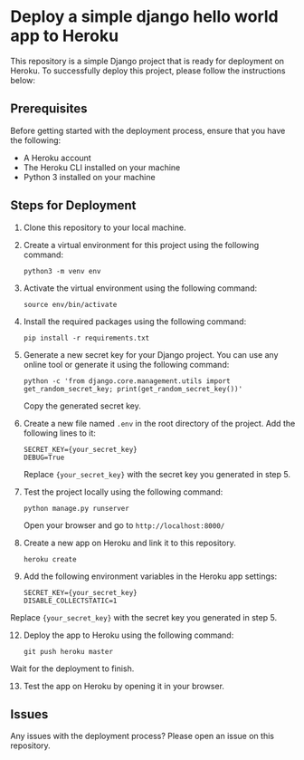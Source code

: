 # Deploy a simple django hello world app to Heroku

This repository is a simple Django project that is ready for deployment on Heroku. To successfully deploy this project, please follow the instructions below:

## Prerequisites

Before getting started with the deployment process, ensure that you have the following:

- A Heroku account
- The Heroku CLI installed on your machine
- Python 3 installed on your machine

## Steps for Deployment

1. Clone this repository to your local machine.
2. Create a virtual environment for this project using the following command:
    
    ```
    python3 -m venv env
    ```
    
3. Activate the virtual environment using the following command:
    
    ```
    source env/bin/activate
    ```
    
4. Install the required packages using the following command:
    
    ```
    pip install -r requirements.txt
    ```
    
5. Generate a new secret key for your Django project. You can use any online tool or generate it using the following command:
    
    ```
    python -c 'from django.core.management.utils import get_random_secret_key; print(get_random_secret_key())'
    ```
    
    Copy the generated secret key.
    
6. Create a new file named `.env` in the root directory of the project. Add the following lines to it:
    
    ```
    SECRET_KEY={your_secret_key}
    DEBUG=True
    ```
    
    Replace `{your_secret_key}` with the secret key you generated in step 5.
    
6. Test the project locally using the following command:
    
    ```
    python manage.py runserver
    ```
    
    Open your browser and go to `http://localhost:8000/`
    
10. Create a new app on Heroku and link it to this repository.

    ```
    heroku create
    ```

11. Add the following environment variables in the Heroku app settings:

    ```
    SECRET_KEY={your_secret_key}
    DISABLE_COLLECTSTATIC=1
    ```

Replace `{your_secret_key}` with the secret key you generated in step 5.

12. Deploy the app to Heroku using the following command:

    ```
    git push heroku master
    ```

Wait for the deployment to finish.

13. Test the app on Heroku by opening it in your browser.

## Issues

Any issues with the deployment process? Please open an issue on this repository.